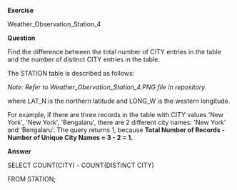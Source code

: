 **Exercise**

Weather_Observation_Station_4

**Question**

Find the difference between the total number of CITY entries in the table and the number of distinct CITY entries in the table. 

The STATION table is described as follows:

*Note: Refer to Weather_Obervation_Station_4.PNG file in repository.*

where LAT_N is the northern latitude and LONG_W is the western longitude.

For example, if there are three records in the table with CITY values 'New York', 'New York', 'Bengalaru', there are 2 different city names: 'New York' and 'Bengalaru'. The query returns 1, because **Total Number of Records - Number of Unique City Names = 3 - 2 = 1.**

**Answer**

SELECT COUNT(CITY) - COUNT(DISTINCT CITY)

FROM STATION;
